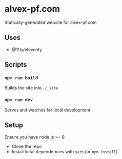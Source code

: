 # alvex-pf.com

Statically-generated website for alvex-pf.com

## Uses

- @11ty/eleventy

## Scripts

### `npm run build`

Builds the site into `./_site`

### `npm run dev`

Serves and watches for local development

## Setup

Ensure you have node.js >= 8

- Clone the repo
- Install local dependencies with `yarn` (or `npm install`)
